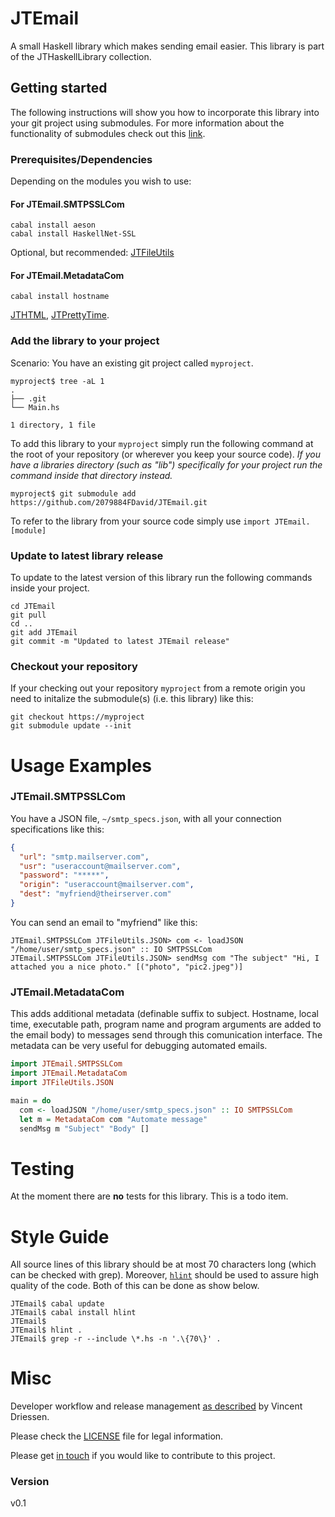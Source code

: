 # JTEmail
A small Haskell library which makes sending email easier. This library is part of the JTHaskellLibrary collection.

## Getting started
The following instructions will show you how to incorporate this library into your git project using submodules. For more information about the functionality of submodules check out this [link](https://gist.github.com/gitaarik/8735255).

### Prerequisites/Dependencies
Depending on the modules you wish to use:

#### For JTEmail.SMTPSSLCom

    cabal install aeson
    cabal install HaskellNet-SSL

Optional, but recommended: [JTFileUtils](https://github.com/2079884FDavid/JTFileUtils)

#### For JTEmail.MetadataCom

    cabal install hostname

[JTHTML](https://github.com/2079884FDavid/JTHTML), [JTPrettyTime](https://github.com/2079884FDavid/JTPrettyTime).

### Add the library to your project
Scenario: You have an existing git project called `myproject`.

    myproject$ tree -aL 1
    .
    ├── .git
    └── Main.hs

    1 directory, 1 file

To add this library to your `myproject` simply run the following command at the root of your repository (or wherever you keep your source code). *If you have a libraries directory (such as "lib") specifically for your project run the command inside that directory instead.*

    myproject$ git submodule add https://github.com/2079884FDavid/JTEmail.git

To refer to the library from your source code simply use `import JTEmail.[module]`

### Update to latest library release
To update to the latest version of this library run the following commands inside your project.

    cd JTEmail
    git pull
    cd ..
    git add JTEmail
    git commit -m "Updated to latest JTEmail release"

### Checkout your repository
If your checking out your repository `myproject` from a remote origin you need to initalize the submodule(s) (i.e. this library) like this:

    git checkout https://myproject
    git submodule update --init

# Usage Examples

### JTEmail.SMTPSSLCom
You have a JSON file, `~/smtp_specs.json`, with all your connection specifications like this:

```json
{
  "url": "smtp.mailserver.com",
  "usr": "useraccount@mailserver.com",
  "password": "*****",
  "origin": "useraccount@mailserver.com",
  "dest": "myfriend@theirserver.com"
}
```

You can send an email to "myfriend" like this:

    JTEmail.SMTPSSLCom JTFileUtils.JSON> com <- loadJSON "/home/user/smtp_specs.json" :: IO SMTPSSLCom
    JTEmail.SMTPSSLCom JTFileUtils.JSON> sendMsg com "The subject" "Hi, I attached you a nice photo." [("photo", "pic2.jpeg")]

### JTEmail.MetadataCom
This adds additional metadata (definable suffix to subject. Hostname, local time, executable path, program name and program arguments are added to the email body) to messages send through this comunication interface. The metadata can be very useful for debugging automated emails.

```haskell
import JTEmail.SMTPSSLCom
import JTEmail.MetadataCom
import JTFileUtils.JSON

main = do
  com <- loadJSON "/home/user/smtp_specs.json" :: IO SMTPSSLCom
  let m = MetadataCom com "Automate message"
  sendMsg m "Subject" "Body" []
```

# Testing
At the moment there are **no** tests for this library. This is a todo item.

# Style Guide
All source lines of this library should be at most 70 characters long (which can be checked with grep). Moreover, [`hlint`](http://community.haskell.org/~ndm/darcs/hlint/hlint.htm) should be used to assure high quality of the code. Both of this can be done as show below.

    JTEmail$ cabal update
    JTEmail$ cabal install hlint
    JTEmail$
    JTEmail$ hlint .
    JTEmail$ grep -r --include \*.hs -n '.\{70\}' .

# Misc
Developer workflow and release management [as described](https://nvie.com/posts/a-successful-git-branching-model/) by Vincent Driessen.

Please check the [LICENSE](LICENSE) file for legal information.

Please get [in touch](http://www.jacktex.eu/about/contact.php) if you would like to contribute to this project.

### Version
v0.1
